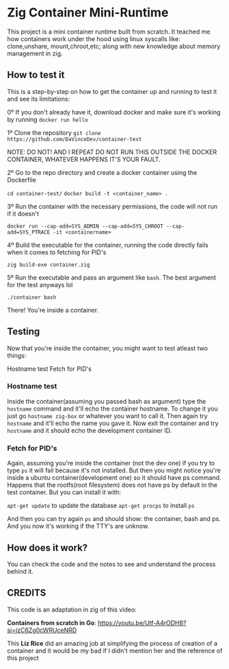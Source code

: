 # Zig Container Mini-Runtime

This project is a mini container runtime built from scratch. It teached me how containers work under the hood using linux syscalls like: clone,unshare,
mount,chroot,etc; along with new knowledge about memory management in zig.

## How to test it

This is a step-by-step on how to get the container up and running to test it and see its limitations:

0º If you don't already have it, download docker and make sure it's working by running `docker run hello`

1º Clone the repository `git clone https://github.com/DaVinceDev/container-test`

NOTE: DO NOT! AND I REPEAT DO NOT RUN THIS OUTSIDE THE DOCKER CONTAINER, WHATEVER HAPPENS IT'S YOUR FAULT.

2º Go to the repo directory and create a docker container using the Dockerfile

`cd container-test/`
`docker build -t <container_name> .`

3º Run the container with the necessary permissions, the code will not run if it doesn't

`docker run --cap-add=SYS_ADMIN --cap-add=SYS_CHROOT --cap-add=SYS_PTRACE -it <containername>`

4º Build the executable for the container, running the code directly fails when it comes to fetching for PID's 

`zig build-exe container.zig`

5º Run the executable and pass an argument like `bash`. The best argument for the test anyways lol

`./container bash`

There! You're inside a container.

## Testing

Now that you're inside the container, you might want to test atleast two things:

Hostname test
Fetch for PID's

### Hostname test 

Inside the container(assuming you passed bash as argument) type the `hostname` command and it'll echo the container hostname. To change it you just go 
`hostname zig-box` or whatever you want to call it. Then again try `hostname` and it'll echo the name you gave it. Now exit the container and try `hostname`
and it should echo the development container ID.


### Fetch for PID's

Again, assuming you're inside the container (not the dev one) if you try to type `ps` it will fail because it's not installed. But then you might notice you're 
inside a ubuntu container(development one) so it should have ps command. Happens that the rootfs(root filesystem) does not have ps by default in the test 
container. But you can install it with:

`apt-get update` to update the database 
`apt-get procps` to install `ps`

And then you can try again `ps` and should show: the container, bash and ps. And you now it's working if the TTY's are unknow.


## How does it work?

You can check the code and the notes to see and understand the process behind it. 


## CREDITS 

This code is an adaptation in zig of this video:

**Containers from scratch in Go**: https://youtu.be/Utf-A4rODH8?si=jzC6Zg0cWRUceNRD

This **Liz Rice** did an amazing job at simplifying the process of creation of a container and it would be my bad if I didn't mention her and the reference of 
this project
